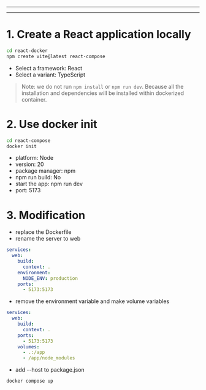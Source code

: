 
---
---
# 1. Create a React application locally
```zsh
cd react-docker
npm create vite@latest react-compose
```
- Select a framework: React
- Select a variant: TypeScript

> Note: we do not run `npm install` or `npm run dev`.
> Because all the installation and dependencies will be installed within dockerized container.

# 2. Use docker init
```zsh
cd react-compose
docker init
```
- platform: Node
- version: 20
- package manager: npm
- npm run build: No
- start the app: npm run dev
- port: 5173

# 3. Modification
- replace the Dockerfile
- rename the server to web
```yaml
services:
  web:
    build:
      context: .
    environment:
      NODE_ENV: production
    ports:
      - 5173:5173
```
- remove the environment variable and make volume variables
```yaml
services:
  web:
    build:
      context: .
    ports:
      - 5173:5173
    volumes:
      - .:/app
      - /app/node_modules
```

- add --host to package.json
```zsh
docker compose up
```

